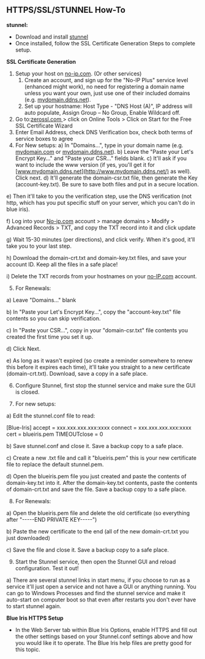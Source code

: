 ## **HTTPS/SSL/STUNNEL How-To**

**stunnel:**

* Download and install [stunnel](https://www.stunnel.org/index.html)
* Once installed, follow the SSL Certificate Generation Steps to complete setup.

**SSL Certificate Generation**

1. Setup your host on [no-ip.com](http://no-ip.com/). (Or other services)
   1. Create an account, and sign up for the "No-IP Plus" service level (enhanced might work), no need for registering a domain name unless you want your own, just use one of their included domains (e.g. [mydomain.ddns.net](http://mydomain.ddns.net/)).
   2. Set up your hostname: Host Type - "DNS Host (A)", IP address will auto populate, Assign Group – No Group, Enable Wildcard off.
2. Go to:[zerossl.com ](http://zerossl.com/) > click on Online Tools > Click on Start for the Free SSL Certificate Wizard
3. Enter Email Address, check DNS Verification box, check both terms of service boxes to agree
4. For New setups:
  a) In "Domains...", type in your domain name (e.g. [mydomain.com](http://mydomain.com/) or [mydomain.ddns.net](http://mydomain.ddns.net/)).
  b) Leave the "Paste your Let's Encrypt Key..." and "Paste your CSR..." fields blank.
  c) It'll ask if you want to include the www version (if yes, you'll get it for [www.mydomain.ddns.net](http://www.mydomain.ddns.net/) as well). Click next.
  d) It'll generate the domain-csr.txt file, then generate the Key (account-key.txt). Be sure to save both files and put in a secure location.

e) Then it'll take to you the verification step, use the DNS verification (not http, which has you put specific stuff on your server, which you can't do in blue iris).

f) Log into your [No-ip.com](http://no-ip.com/) account > manage domains > Modify > Advanced Records > TXT, and copy the TXT record into it and click update

g) Wait 15-30 minutes (per directions), and click verify. When it's good, it'll take you to your last step.

h) Download the domain-crt.txt and domain-key.txt files, and save your account ID. Keep all the files in a safe place!

i) Delete the TXT records from your hostnames on your [no-IP.com](http://no-ip.com/) account.

5. For Renewals:

a) Leave "Domains..." blank

b) In "Paste your Let's Encrypt Key...", copy the "account-key.txt" file contents so you can skip verification.

c) In "Paste your CSR...", copy in your "domain-csr.txt" file contents you created the first time you set it up.

d) Click Next.

e) As long as it wasn't expired (so create a reminder somewhere to renew this before it expires each time), it'll take you straight to a new certificate (domain-crt.txt). Download, save a copy in a safe place.

6. Configure Stunnel, first stop the stunnel service and make sure the GUI is closed.

7. For new setups:

a) Edit the stunnel.conf file to read:

[Blue-Iris]
accept = xxx.xxx.xxx.xxx:xxxx
connect = xxx.xxx.xxx.xxx:xxxx
cert = blueiris.pem
TIMEOUTclose = 0

b) Save stunnel.conf and close it. Save a backup copy to a safe place.

c) Create a new .txt file and call it "blueiris.pem" this is your new certificate file to replace the default stunnel.pem.

d) Open the blueiris.pem file you just created and paste the contents of domain-key.txt into it. After the domain-key.txt contents, paste the contents of domain-crt.txt and save the file. Save a backup copy to a safe place.

8. For Renewals:

a) Open the blueiris.pem file and delete the old certificate (so everything after "-----END PRIVATE KEY-----")

b) Paste the new certificate to the end (all of the new domain-crt.txt you just downloaded)

c) Save the file and close it. Save a backup copy to a safe place.

9. Start the Stunnel service, then open the Stunnel GUI and reload configuration. Test it out!

a) There are several stunnel links in start menu, if you choose to run as a service it'll just open a service and not have a GUI or anything running.  You can go to Windows Processes and find the stunnel service and make it auto-start on computer boot so that even after restarts you don't ever have to start stunnel again.

**Blue Iris HTTPS Setup**

* In the Web Server tab within Blue Iris Options, enable HTTPS and fill out the other settings based on your Stunnel.conf settings above and how you would like it to operate.  The Blue Iris help files are pretty good for this topic.
